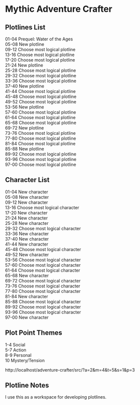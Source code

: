 # Mythic Adventure Crafter

## Plotlines List

01-04	Prequel: Water of the Ages  
05-08	New plotline  
09-12	Choose most logical plotline  
13-16	Choose most logical plotline  
17-20	Choose most logical plotline  
21-24	New plotline  
25-28	Choose most logical plotline  
29-32	Choose most logical plotline  
33-36	Choose most logical plotline  
37-40	New plotline  
41-44	Choose most logical plotline  
45-48	Choose most logical plotline  
49-52	Choose most logical plotline  
53-56	New plotline  
57-60	Choose most logical plotline  
61-64	Choose most logical plotline  
65-68	Choose most logical plotline  
69-72	New plotline  
73-76	Choose most logical plotline  
77-80	Choose most logical plotline  
81-84	Choose most logical plotline  
85-88	New plotline  
89-92	Choose most logical plotline  
93-96	Choose most logical plotline  
97-00	Choose most logical plotline  

## Character List

01-04	New character  
05-08	New character  
09-12	New character  
13-16	Choose most logical character  
17-20	New character  
21-24	New character  
25-28	New character  
29-32	Choose most logical character  
33-36	New character  
37-40	New character  
41-44	New character  
45-48	Choose most logical character  
49-52	New character  
53-56	Choose most logical character  
57-60	Choose most logical character  
61-64	Choose most logical character  
65-68	New character  
69-72	Choose most logical character  
73-76	Choose most logical character  
77-80	Choose most logical character  
81-84	New character  
85-88	Choose most logical character  
89-92	Choose most logical character  
93-96	Choose most logical character  
97-00	New character  

## Plot Point Themes

1-4	Social  
5-7	Action  
8-9	Personal  
10	Mystery/Tension  

http://localhost/adventure-crafter/src/?a=2&m=4&t=5&s=1&p=3

## Plotline Notes

I use this as a workspace for developing plotlines.

